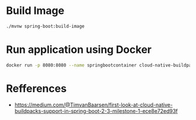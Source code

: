 # Build Image

```sh
./mvnw spring-boot:build-image
```

# Run application using Docker

```sh
docker run -p 8080:8080 --name springbootcontainer cloud-native-buildpacks-sample:0.0.1-SNAPSHOT
```

# Refferences

- https://medium.com/@TimvanBaarsen/first-look-at-cloud-native-buildpacks-support-in-spring-boot-2-3-milestone-1-ece8e72ed93f